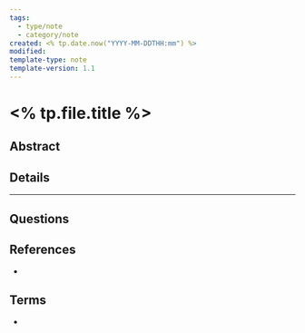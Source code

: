 ```yaml
---
tags:
  - type/note
  - category/note
created: <% tp.date.now("YYYY-MM-DDTHH:mm") %>
modified: 
template-type: note
template-version: 1.1
---
```


# <% tp.file.title %>

## Abstract
<!-- Introduction to what this note is about -->

## Details
<!-- Detailed information about this note, subheadings allowed -->

---

## Questions
<!-- What remains for you to consider? --> 

## References
<!-- Links to pages not referenced in the content -->
- 

## Terms
<!-- Links to definition pages -->
- 
